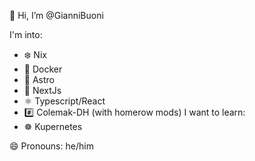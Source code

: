👋 Hi, I’m @GianniBuoni

I'm into:
  - ❄️ Nix
  - 🐳 Docker
  - 🚀 Astro
  - 🔺 NextJs
  - ⚛️ Typescript/React
  - #️⃣ Colemak-DH (with homerow mods)
I want to learn:
  - ☸ Kupernetes

😄 Pronouns: he/him


<!---
GianniBuoni/GianniBuoni is a ✨ special ✨ repository because its `README.md` (this file) appears on your GitHub profile.
You can click the Preview link to take a look at your changes.
--->
